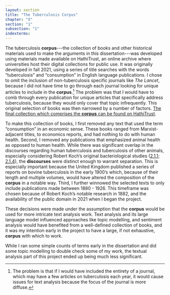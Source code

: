 ```yaml
---
layout: section
title: "The Tuberculosis Corpus"
chapter: "X"
section: "1"
subsection: "1"
indexterms: 
---
```


The tuberculosis <span data-tooltip aria-haspopup="true" class="has-tip" data-disable-hover="false" tabindex="1" data-title="A corpus refers to a collection of texts used for computational analysis."><b>corpus</b></span>---the collection of books and other historical materials used to make the arguments in this dissertation---was developed using materials made available on HathiTrust, an online archive where universities host their digital collections for public use. It was originally developed in fall 2021, using a series of title searches with the words “tuberculosis” and “consumption” in English language publications. I chose to omit the inclusion of non-tuberculosis specific journals like *The Lancet*, because I did not have time to go through each journal looking for unique articles to include in the <span data-tooltip aria-haspopup="true" class="has-tip" data-disable-hover="false" tabindex="1" data-title="A corpus refers to a collection of texts used for computational analysis."><b>corpus</b></span>.[^fn1] The problem was that I would have to comb through every publication for unique articles that specifically address tuberculosis, because they would only cover that topic infrequently. This original selection of books was then narrowed by a number of factors. [The final collection which comprises the <span data-tooltip aria-haspopup="true" class="has-tip" data-disable-hover="false" tabindex="1" data-title="A corpus refers to a collection of texts used for computational analysis."><b>corpus</b></span> can be found on HathiTrust](https://babel.hathitrust.org/cgi/mb?a=listis&c=441640771%20).

To make this collection of books, I first removed any text that used the term “consumption” in an economic sense. These books ranged from Marxist-adjacent titles, to economics reports, and had nothing to do with human health. Second, I removed any publications that emphasized animal health as opposed to human health. While there was significant overlap in the discourses regarding human tuberculosis and tuberculosis of other animals, especially considering Robert Koch’s original bacteriological studies (<a href="{{ site.baseurl }}/dissertation/2_1_1">2.1.1</a>; <a href="{{ site.baseurl }}/dissertation/2_1_4">2.1.4</a>), the <span data-tooltip aria-haspopup="true" class="has-tip" data-disable-hover="false" tabindex="1" data-title="Discourse refers to a scholarly conversation which occurs in a field of knowledge production. I use it in a Foucauldian sense, to convey the agreed upon modes and objects of discussion which are taken for granted in a community or scholarly field."><b>discourses</b></span> were distinct enough to warrant separation. This is especially important because the United Kingdom published a series of reports on bovine tuberculosis in the early 1900’s which, because of their length and multiple volumes, would have altered the composition of the <span data-tooltip aria-haspopup="true" class="has-tip" data-disable-hover="false" tabindex="1" data-title="A corpus refers to a collection of texts used for computational analysis."><b>corpus</b></span> in a notable way. Third, I further winnowed the selected texts to only include publications made between 1880 - 1926. This timeframe was chosen because of Robert Koch’s notable research in 1882, and the availability of the public domain in 2021 when I began the project.

These decisions were made under the assumption that the <span data-tooltip aria-haspopup="true" class="has-tip" data-disable-hover="false" tabindex="1" data-title="A corpus refers to a collection of texts used for computational analysis."><b>corpus</b></span> would be used for more intricate text analysis work. Text analysis and its large language model influenced approaches like topic modelling, and sentiment analysis would have benefited from a well-defined collection of books, and it was my intention early in the project to have a large, if not exhaustive, <span data-tooltip aria-haspopup="true" class="has-tip" data-disable-hover="false" tabindex="1" data-title="A corpus refers to a collection of texts used for computational analysis."><b>corpus</b></span> with which to work. 

While I ran some simple counts of terms early in the dissertation and did some topic modelling to double check some of my work, the textual analysis part of this project ended up being much less significant.

<div class="style-divider">
 	<div class="line"></div>
</div>

[^fn1]: The problem is that if I would have included the entirety of a journal, which may have a few articles on tuberculosis each year, it would cause issues for text analysis because the focus of the journal is more diffuse.